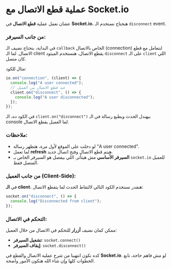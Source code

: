 # عملية قطع الاتصال مع Socket.io

عشان نعمل عملية **قطع الاتصال** في **Socket.io**، هنحتاج نستخدم الـ `disconnect` event.

### من جانب السيرفر:
في البداية، بنحتاج نضيف الـ `callback` الخاص بالاتصال (connection) لنتعامل مع قطع الاتصال. لما الـ client يقطع الاتصال، هنستخدم الميثود `disconnect` على الـ `client` اللي كان متصل.

مثال للكود:

```js
io.on("connection", (client) => {
  console.log("A user connected");
  // عند قطع الاتصال من العميل
  client.on("disconnect", () => {
    console.log("A user disconnected");
  });
});
```

في الكود ده، الـ `client.on("disconnect")` بيهندل الحدث ويطبع رسالة في الـ console لما العميل يقطع الاتصال.

### ملاحظات:
- لو دخلت على الموقع لأول مرة، هتظهر رسالة "A user connected".
- لما تعمل **refresh** هيتم قطع الاتصال وفتح اتصال جديد.
- **السيرفر الأساسي** مش هيتأثر. اللي بيفصل هو السيرفر الخاص بـ `socket.io` للعميل المتصل فقط.

### من جانب العميل (Client-Side):
في **الـ client**، هنقدر نستخدم الكود التالي لالتقاط الحدث لما يتقطع الاتصال:

```js
socket.on("disconnect", () => {
  console.log("Disconnected from client");
});
```

### التحكم في الاتصال:
ممكن كمان نضيف **أزرار** للتحكم في الاتصال من خلال العميل:

- **تشغيل السيرفر**: `socket.connect()`
- **إيقاف السيرفر**: `socket.disconnect()`

كده نكون انتهينا من شرح عملية الاتصال والقطع في **Socket.io**. لو مش فاهم حاجة، تابع الخطوات كلها وإن شاء الله هتكون الأمور واضحة.
